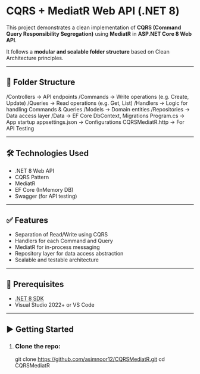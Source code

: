 ﻿# CQRS + MediatR Web API (.NET 8)

This project demonstrates a clean implementation of **CQRS (Command Query Responsibility Segregation)** using **MediatR** in **ASP.NET Core 8 Web API**.

It follows a **modular and scalable folder structure** based on Clean Architecture principles.

---

## 📁 Folder Structure

/Controllers → API endpoints
/Commands → Write operations (e.g. Create, Update)
/Queries → Read operations (e.g. Get, List)
/Handlers → Logic for handling Commands & Queries
/Models → Domain entities
/Repositories → Data access layer
/Data → EF Core DbContext, Migrations
Program.cs → App startup
appsettings.json → Configurations
CQRSMediatR.http → For API Testing

---

## 🛠️ Technologies Used

- .NET 8 Web API  
- CQRS Pattern  
- MediatR  
- EF Core (InMemory DB)  
- Swagger (for API testing)

---

## ✅ Features

- Separation of Read/Write using CQRS
- Handlers for each Command and Query
- MediatR for in-process messaging
- Repository layer for data access abstraction
- Scalable and testable architecture

---

## 🧾 Prerequisites
- [.NET 8 SDK](https://dotnet.microsoft.com/download)
- Visual Studio 2022+ or VS Code

---

## ▶️ Getting Started

1. ### Clone the repo:
   git clone https://github.com/asimnoor12/CQRSMediatR.git
   cd CQRSMediatR
